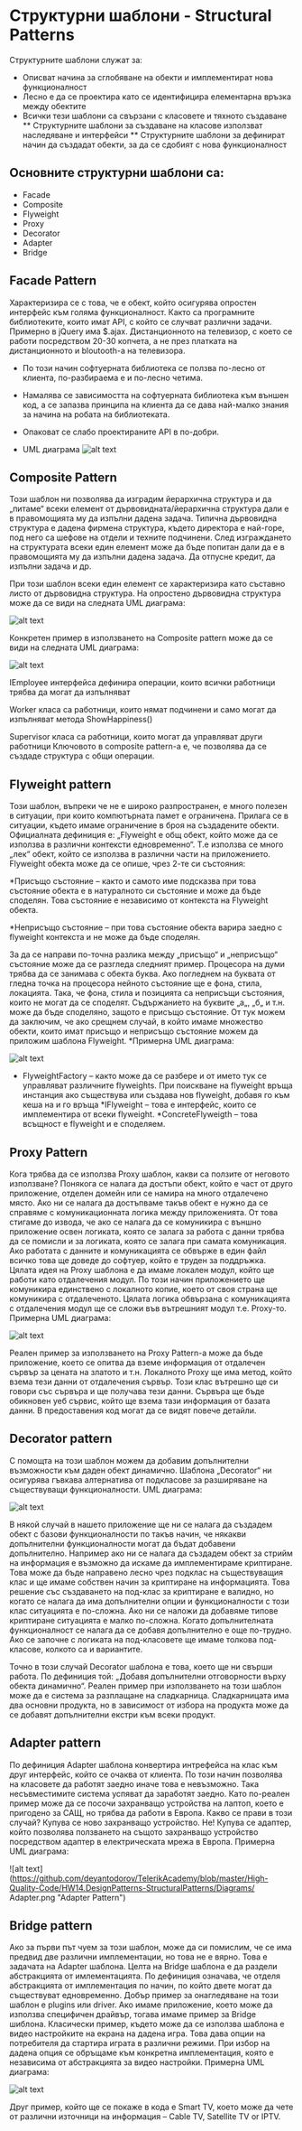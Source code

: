 # Структурни шаблони - Structural Patterns

Структурните шаблони служат за:
* Описват начина за сглобяване на обекти и имплементират нова функционалност
* Лесно е да се проектира като се идентифицира елементарна връзка между обектите
* Всички тези шаблони са свързани с класовете и тяхното създаване
** Структурните шаблони за създаване на класове използват наследяване и интерфейси
** Структурните шаблони за дефинират начин да създадат обекти, за да се сдобият с нова функционалност

## Основните структурни шаблони са:

* Facade
* Composite
* Flyweight
* Proxy
* Decorator
* Adapter
* Bridge

## Facade Pattern 

Характеризира се с това, че е обект, който осигурява опростен интерфейс към голяма функционалност. Както са програмните библиотеките, които имат API, с който се случват различни задачи. Примерно в jQuery има $.ajax. Дистанционното на телевизор, с което се работи посредством 20-30 копчета, а не през платката на дистанционното и bloutooth-a на телевизора. 

* По този начин софтуерната библиотека се ползва по-лесно от клиента, по-разбираема е и по-лесно четима.
* Намалява се зависимостта на софтуерната библиотека към външен код, а се запазва принципа на клиента да се дава най-малко знания за начина на робата на библиотеката.
* Опаковат се слабо проектираните API в по-добри.

* UML диаграма
![alt text](https://github.com/deyantodorov/TelerikAcademy/blob/master/High-Quality-Code/HW14.DesignPatterns-StructuralPatterns/Diagrams/facade.gif "Facade Pattern")

## Composite Pattern

Този шаблон ни позволява да изградим йерархична структура и да „питаме“ всеки елемент от дървовидната/йерархична структура дали е в правомощията му да изпълни дадена задача. Типична дървовидна структура е дадена фирмена структура, където директора е най-горе, под него са шефове на отдели и техните подчинени. След изграждането на структурата всеки един елемент може да бъде попитан дали да е в правомощията му да изпълни дадена задача. Да отпусне кредит, да изпълни задача и др.

При този шаблон всеки един елемент се характеризира като съставно листо от дървовидна структура. На опростено дървовидна структура може да се види на следната UML диаграма:

![alt text](https://github.com/deyantodorov/TelerikAcademy/blob/master/High-Quality-Code/HW14.DesignPatterns-StructuralPatterns/Diagrams/Composite.png "Composite Pattern")

Конкретен пример в използването на Composite pattern може да се види на следната UML диаграма:

![alt text](https://github.com/deyantodorov/TelerikAcademy/blob/master/High-Quality-Code/HW14.DesignPatterns-StructuralPatterns/Diagrams/Composite2.png "Composite Pattern")

IEmployee интерфейса дефинира операции, които всички работници трябва да могат да изпълняват

Worker класа са работници, които нямат подчинени и само могат да изпълняват метода ShowHappiness()

Supervisor класа са работници, които могат да управляват други работници
Ключовото в composite pattern-а е, че позволява да се създаде структура с общи операции.

## Flyweight pattern

Този шаблон, въпреки че не е широко разпространен, е много полезен в ситуации, при които компютърната памет е ограничена. Прилага се в ситуации, където имаме ограничение в броя на създадените обекти. Официалната дефиниция е: „Flyweight е общ обект, който може да се използва в различни контексти едновременно“. Т.е използва се много „лек“ обект, който се използва в различни части на приложението. Flyweight обекта може да се опише, чрез 2-те си състояния:

*Присъщо състояние – както и самото име подсказва при това състояние обекта е в натуралното си състояние и може да бъде споделян. Това състояние е независимо от контекста на Flyweight обекта. 

*Неприсъщо състояние – при това състояние обекта варира заедно с flyweight контекста и не може да бъде споделян.

За да се направи по-точна разлика между „присъщо“ и „неприсъщо“ състояние може да се разгледа следният пример. Процесора на думи трябва да се занимава с обекта буква. Ако погледнем на буквата от гледна точка на процесора нейното състояние ще е фона, стила, локацията. Така, че фона, стила и позицията са неприсъщи състояния, които не могат да се споделят. Съдържанието на буквите „а„, „б„  и т.н. може да бъде споделяно, защото е присъщо състояние. От тук можем да заключим, че ако срещнем случай, в който имаме множество обекти, които имат присъщо и неприсъщо състояние можем да приложим шаблона Flyweight. 
*Примерна UML диаграма:

![alt text](https://github.com/deyantodorov/TelerikAcademy/blob/master/High-Quality-Code/HW14.DesignPatterns-StructuralPatterns/Diagrams/Flyweigth.jpg "Flyweight Pattern")

* FlyweightFactory – както може да се разбере и от името тук се управляват различните flyweights. При поискване на flyweight връща инстанция ако съществува или създава нов flyweight, добавя го към кеша на и го връща
*IFlyweight – това е интерфейс, които се имплементира от всеки flyweight. 
*ConcreteFlyweigth – това всъщност е flyweight и е споделяем.


## Proxy Pattern

Кога трябва да се използва Proxy шаблон, какви са ползите от неговото използване? Понякога се налага да достъпи обект, който е част от друго приложение, отделен домейн или се намира на много отдалечено място. 
Ако ни се налага да достъпваме такъв обект е нужно да се справяме с комуникационната логика между приложенията. От това стигаме до извода, че ако се налага да се комуникира с външно приложение освен логиката, която се залага за работа с данни трябва да се помисли и за логиката, която се залага при самата комуникация. Ако работата с данните и комуникацията се обвърже в един файл всичко това ще доведе до софтуер, който е труден за поддръжка. 
Цялата идея на Proxy шаблона е да имаме локален модул, който ще работи като отдалечения модул. По този начин приложението ще комуникира единствено с локалното копие, което от своя страна ще комуникира с отдалеченото. Цялата логика обвързана с комуникацията с отдалечения модул ще се сложи във вътрешният модул т.е. Proxy-то.  Примерна UML диаграма:

![alt text](https://github.com/deyantodorov/TelerikAcademy/blob/master/High-Quality-Code/HW14.DesignPatterns-StructuralPatterns/Diagrams/Proxy.png "Proxy Pattern")

Реален пример за използването на Proxy Pattern-a може да бъде приложение, което се опитва да вземе информация от отдалечен сървър за цената на златото и т.н. Локалното Proxy ще има метод, който взема тези данни от отдалечения сървър. Този клас вътрешно ще си говори със сървъра и ще получава тези данни. Сървъра ще бъде обикновен уеб сървис, който ще взема тази информация от базата данни. В предоставения код могат да се видят повече детайли. 

## Decorator pattern

С помощта на този шаблон можем да добавим допълнителни възможности към даден обект динамично. Шаблона „Decorator“ ни осигурява гъвкава алтернатива от подкласове за разширяване на съществуващи функционалности.  UML диаграма:

![alt text](https://github.com/deyantodorov/TelerikAcademy/blob/master/High-Quality-Code/HW14.DesignPatterns-StructuralPatterns/Diagrams/Decorator.png "Decorator Pattern")

В някой случай в нашето приложение ще ни се налага да създадем обект с базови функционалности по такъв начин, че някакви допълнителни функционалности могат да бъдат добавени допълнително. Например ако ни се налага да създадем обект за стрийм на информация е възможно да искаме да имплементираме криптиране. Това може да бъде направено лесно чрез подклас на съществуващия клас и ще имаме собствен начин за криптиране на информацията. Това решение със създаването на под-клас за криптиране е валидно, но когато се налага да има допълнителни опции и функционалности с този клас ситуацията е по-сложна. Ако ни се наложи да добавяме типове криптиране ситуацията е малко по-сложна. Когато допълнителната функционалност се налага да се добавя допълнително е още по-трудно. Ако се започне с логиката на под-класовете ще имаме толкова под-класове, колкото са и вариантите.

Точно в този случай Decorator шаблона е това, което ще ни свърши работа. По дефиниция той: „Добавя допълнителни отговорности върху обекта динамично“. 
Реален пример при използването на този шаблон може да е  система за разплащане на сладкарница. Сладкарницата има два основни продукта, но в зависимост от избора на продукта може да се добавят допълнителни екстри към всеки продукт.

## Adapter pattern

По дефиниция Adapter шаблона конвертира интрефейса на клас към друг интерфейс, който се очаква от клиента. По този начин позволява на класовете да работят заедно иначе това е невъзможно.  Така несъвместимите система успяват да заработят заедно. Като по-реален пример може да се посочи захранващо устройства на лаптоп, което е пригодено за САЩ, но трябва да работи в Европа. Какво се прави в този случай? Купува се ново захранващо устройство. Не! Купува се адаптер, който позволява ползването на същото захранващо устройство посредством адаптер в електрическата мрежа в Европа. Примерна UML диаграма:

![alt text](https://github.com/deyantodorov/TelerikAcademy/blob/master/High-Quality-Code/HW14.DesignPatterns-StructuralPatterns/Diagrams/ Adapter.png "Adapter Pattern")

## Bridge pattern

Ако за първи път чуем за този шаблон, може да си помислим, че се има предвид две различни имплементации, но това не е вярно. Това е задачата на Adapter шаблона. Целта на Bridge шаблона е да раздели абстракцията от имлементацията. По дефиниция означава, че отделя абстракцията от имплементация по начин, по който двете могат да съществуват едновременно. 
Добър пример за онагледяване на този шаблон е plugins или driver. Ако имаме приложение, което може да използва специфичен драйвър, тогава имаме пример за Bridge шиблона. Класически пример, където може да се използва шаблона е видео настройките на екрана на дадена игра. Това дава опции на потребителя да стартира играта в различни режими. При избор на дадена опция се обръщаме към конкретна имплементация, която е независима от абстракцията за видео настройки. Примерна UML диаграма:

![alt text](https://github.com/deyantodorov/TelerikAcademy/blob/master/High-Quality-Code/HW14.DesignPatterns-StructuralPatterns/Diagrams/Bridge.png "Bridge Pattern")

Друг пример, който ще се покаже в кода е Smart TV, което може да чете от различни източници на информация – Cable TV, Satellite TV or IPTV.
